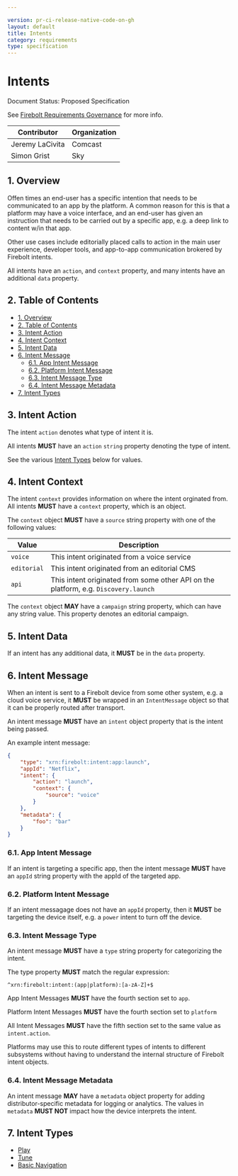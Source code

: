 ```yaml
---

version: pr-ci-release-native-code-on-gh
layout: default
title: Intents
category: requirements
type: specification
---
```

# Intents

Document Status: Proposed Specification 

See [Firebolt Requirements Governance](../../governance) for more info. 

| Contributor     | Organization |
| --------------- | ------------ |
| Jeremy LaCivita | Comcast      |
| Simon Grist     | Sky          |


## 1. Overview
Offen times an end-user has a specific intention that needs to be communicated 
to an app by the platform. A common reason for this is that a platform may have 
a voice interface, and an end-user has given an instruction that needs to be 
carried out by a specific app, e.g. a deep link to content w/in that app. 

Other use cases include editorially placed calls to action in the main user 
experience, developer tools, and app-to-app communication brokered by Firebolt 
intents. 

All intents have an `action`, and `context` property, and many intents have an 
additional `data` property. 

## 2. Table of Contents
- [1. Overview](#1-overview)
- [2. Table of Contents](#2-table-of-contents)
- [3. Intent Action](#3-intent-action)
- [4. Intent Context](#4-intent-context)
- [5. Intent Data](#5-intent-data)
- [6. Intent Message](#6-intent-message)
  - [6.1. App Intent Message](#61-app-intent-message)
  - [6.2. Platform Intent Message](#62-platform-intent-message)
  - [6.3. Intent Message Type](#63-intent-message-type)
  - [6.4. Intent Message Metadata](#64-intent-message-metadata)
- [7. Intent Types](#7-intent-types)

## 3. Intent Action
The intent `action` denotes what type of intent it is. 

All intents **MUST** have an `action` `string` property denoting the type of intent. 

See the various [Intent Types](#intent-types) below for values. 

## 4. Intent Context

The intent `context` provides information on where the intent orginated from. 
All intents **MUST** have a `context` property, which is an object. 

The `context` object **MUST** have a `source` string property with one of the 
following values: 

 | Value       | Description                                                                         |
 |-------------|-------------------------------------------------------------------------------------|
 | `voice`     | This intent originated from a voice service                                         |
 | `editorial` | This intent originated from an editorial CMS                                        |
 | `api`       | This intent originated from some other API on the platform, e.g. `Discovery.launch` |

The `context` object **MAY** have a `campaign` string property, which can have 
any string value. This property denotes an editorial campaign. 

## 5. Intent Data
If an intent has any additional data, it **MUST** be in the `data` property. 

## 6. Intent Message
When an intent is sent to a Firebolt device from some other system, e.g. a cloud voice service, it **MUST** be wrapped in an `IntentMessage` object so that it can be properly routed after transport.

An intent message **MUST** have an `intent` object property that is the intent being passed.

An example intent message:

```json
{
    "type": "xrn:firebolt:intent:app:launch",
    "appId": "Netflix",
    "intent": {
        "action": "launch",
        "context": {
            "source": "voice"
        }
    },
    "metadata": {
        "foo": "bar"
    }
}
```

### 6.1. App Intent Message
If an intent is targeting a specific app, then the intent message **MUST** have an `appId` string property with the appId of the targeted app.

### 6.2. Platform Intent Message
If an intent messagage does not have an `appId` property, then it **MUST** be targeting the device itself, e.g. a `power` intent to turn off the device.

### 6.3. Intent Message Type
An intent message **MUST** have a `type` string property for categorizing the intent.

The type property **MUST** match the regular expression:

```regex
^xrn:firebolt:intent:(app|platform):[a-zA-Z]+$
```

App Intent Messages **MUST** have the fourth section set to `app`.

Platform Intent Messages **MUST** have the fourth section set to `platform`

All Intent Messages **MUST** have the fifth section set to the same value as `intent.action`.

Platforms may use this to route different types of intents to different subsystems without having to understand the internal structure of Firebolt intent objects.

### 6.4. Intent Message Metadata
An intent message **MAY** have a `metadata` object property for adding distributor-specific metadata for logging or analytics. The values in `metadata` **MUST NOT** impact how the device interprets the intent.

## 7. Intent Types

- [Play](./play)
- [Tune](./tune)
- [Basic Navigation](./navigation)
  